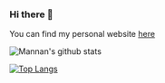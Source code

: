 <!-- ![Fort Collins](https://raw.githubusercontent.com/sabdulm/sabdulm/main/FortCollinsbanner.jpg) -->

### Hi there 👋

You can find my personal website <a href="https://sheikhmannan.com">here</a>


![Mannan's github stats](https://github-readme-stats.vercel.app/api?username=sabdulm&show_icons=true&count_private=true&theme=vue)

[![Top Langs](https://github-readme-stats.vercel.app/api/top-langs/?username=sabdulm&layout=compact)](https://github.com/anuraghazra/github-readme-stats)

<!--
**sabdulm/sabdulm** is a ✨ _special_ ✨ repository because its `README.md` (this file) appears on your GitHub profile.

Here are some ideas to get you started:

- 🔭 I’m currently working on ...
- 🌱 I’m currently learning ...
- 👯 I’m looking to collaborate on ...
- 🤔 I’m looking for help with ...
- 💬 Ask me about ...
- 📫 How to reach me: ...
- 😄 Pronouns: ...
- ⚡ Fun fact: ...
-->
